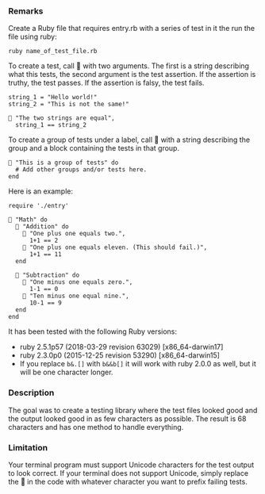 ### Remarks

Create a Ruby file that requires entry.rb with a series of test in it the run the file using ruby:

```
ruby name_of_test_file.rb
```

To create a test, call 🤔 with two arguments. The first is a string describing what this tests, the second argument is the test assertion. If the assertion is truthy, the test passes. If the assertion is falsy, the test fails.

```
string_1 = "Hello world!"
string_2 = "This is not the same!"

🤔 "The two strings are equal",
  string_1 == string_2
```

To create a group of tests under a label, call 🤔 with a string describing the group and a block containing the tests in that group.

```
🤔 "This is a group of tests" do
  # Add other groups and/or tests here.
end
```

Here is an example:

```
require './entry'

🤔 "Math" do
  🤔 "Addition" do
    🤔 "One plus one equals two.",
      1+1 == 2
    🤔 "One plus one equals eleven. (This should fail.)",
      1+1 == 11
  end

  🤔 "Subtraction" do
    🤔 "One minus one equals zero.",
      1-1 == 0
    🤔 "Ten minus one equal nine.",
      10-1 == 9
  end
end
```

It has been tested with the following Ruby versions:

* ruby 2.5.1p57 (2018-03-29 revision 63029) [x86_64-darwin17]
* ruby 2.3.0p0 (2015-12-25 revision 53290) [x86_64-darwin15]
* If you replace `b&.[]` with `b&&b[]` it will work with ruby 2.0.0 as well, but it will be one character longer.


### Description

The goal was to create a testing library where the test files looked good and the output looked good in as few characters as possible. The result is 68 characters and has one method to handle everything.

### Limitation

Your terminal program must support Unicode characters for the test output to look correct. If your terminal does not support Unicode, simply replace the 🚫 in the code with whatever character you want to prefix failing tests.
